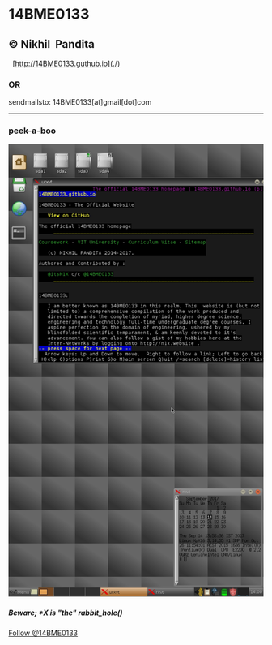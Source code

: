 # 14BME0133
© Nikhil  Pandita
   
   
---
   
[http://14BME0133.guthub.io](./)

### OR

sendmailsto: 14BME0133[at]gmail[dot]com


---

### peek-a-boo
![x133feels](/images/screeny_x0x.png)

##### Beware; \*X is "the" rabbit_hole()

<html><a href="https://twitter.com/14BME0133" class="twitter-follow-button" data-show-count="false"> Follow @14BME0133 </a>
<script async src="//platform.twitter.com/widgets.js" charset="utf-8"></script>
</html>
